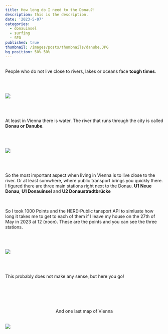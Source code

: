 ```yaml
---
title: How long do I need to the Donau?!
description: this is the description.
date: '2023-5-07'
categories:
  - donauinsel
  - surfing
  - SEO
published: true
thumbnail: /images/posts/thumbnails/danube.JPG
bg_position: 50% 50%
---
```


<script>
  import  MapLeaflet from "$lib/maps/MapLeaflet.svelte"
let data_paths = [
  "/data/geo/vienna_danube/donau.geojson",
  "/data/geo/vienna_danube/donaustadtbruecke.geojson",
  "/data/geo/vienna_danube/donauinsel.geojson"
]
</script>

People who do not live close to rivers, lakes or oceans face <strong>tough times</strong>.

<img src="/images/posts/danube/viennaSagres.png"   loading="lazy">

At least in Vienna there is water. The river that runs through the city is called <strong>Donau or Danube</strong>.

<img src="/images/posts/danube/danube.png"   loading="lazy">

So the most important aspect when living in Vienna is to live close to the river. Or at least somwhere, where public transport brings you quickly there. I figured there are three main stations right next to the Donau. <strong>U1 Neue Donau</strong>, <strong>U1 Donauinsel</strong> and <strong>U2 Donaustradtbrücke</strong>

So I took 1000 Points and the HERE-Public tansport API to simluate how long it takes me to get to each of them if I leave my house on the 27th of May in 2023 at 12 (noon). These are the points and you can see the three stations.

<img src="/images/posts/danube/thin_lines.png"  srcset="/images/posts/danube/thin_lines.png 900w, /images/posts/danube/thin_lines_600.png 600w" loading="lazy">

This probably does not make any sense, but here you go!

<div class="item">
<MapLeaflet data_paths={data_paths} />
</div>

<div style="text-align: center">
  And one last map of Vienna
</div>
<img src="/images/posts/danube/rainbow_vienna.png"   loading="lazy">

<style>
  img {
    margin-block: 2rem;
  }
  .item {
    padding-block: 2rem;
  }

  p {
    padding-block: 1rem;
  }

h3 {
  text-align: center;
  font-size: 1.5rem;
  padding-block: 2rem;
}

</style>
